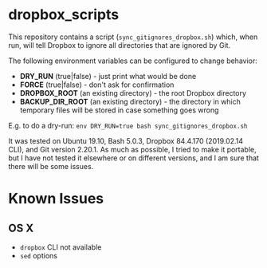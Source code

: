 # dropbox_scripts

This repository contains a script (`sync_gitignores_dropbox.sh`) which, when run, will tell Dropbox to ignore all directories that are ignored by Git.

The following environment variables can be configured to change behavior:
- __DRY_RUN__ (true|false) - just print what would be done
- __FORCE__ (true|false) - don't ask for confirmation
- __DROPBOX_ROOT__ (an existing directory) - the root Dropbox directory
- __BACKUP_DIR_ROOT__ (an existing directory) - the directory in which temporary files will be stored in case something goes wrong

E.g. to do a dry-run: `env DRY_RUN=true bash sync_gitignores_dropbox.sh`

It was tested on Ubuntu 19.10, Bash 5.0.3, Dropbox 84.4.170 (2019.02.14 CLI), and Git version 2.20.1. As much as possible, I tried to make it portable, but I have not tested it elsewhere or on different versions, and I am sure that there will be some issues.

# Known Issues

## OS X
- `dropbox` CLI not available
- `sed` options 
